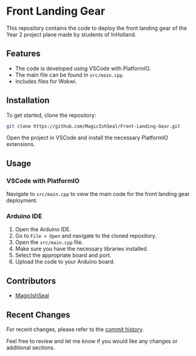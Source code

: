 # Front Landing Gear

This repository contains the code to deploy the front landing gear of the Year 2 project plane made by students of InHolland.

## Features

- The code is developed using VSCode with PlatformIO.
- The main file can be found in `src/main.cpp`.
- Includes files for Wokwi.

## Installation

To get started, clone the repository:

```bash
git clone https://github.com/MagicIshSeal/Front-Landing-Gear.git
```

Open the project in VSCode and install the necessary PlatformIO extensions.

## Usage

### VSCode with PlatformIO

Navigate to `src/main.cpp` to view the main code for the front landing gear deployment.

### Arduino IDE

1. Open the Arduino IDE.
2. Go to `File > Open` and navigate to the cloned repository.
3. Open the `src/main.cpp` file.
4. Make sure you have the necessary libraries installed.
5. Select the appropriate board and port.
6. Upload the code to your Arduino board.

## Contributors

- [MagicIshSeal](https://github.com/MagicIshSeal)

## Recent Changes

For recent changes, please refer to the [commit history](https://github.com/MagicIshSeal/Front-Landing-Gear/commits/main).

Feel free to review and let me know if you would like any changes or additional sections.
